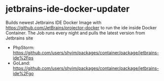 # jetbrains-ide-docker-updater

Builds newest Jetbrains IDE Docker Image with https://github.com/JetBrains/projector-docker to run the ide inside Docker Container.
The Job runs every night and pulls the latest version from Jetbrains site

* PhpStorm: https://github.com/users/shyim/packages/container/package/jetbrains-ide%2Fps
* GoLand: https://github.com/users/shyim/packages/container/package/jetbrains-ide%2Fgo

